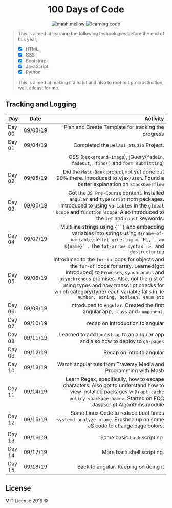<div id="heading" align="center">

# **100 Days of Code**

</div>

<div id="badges" align="center">

![mash.mellow](https://img.shields.io/badge/%3C%2F%3E%20with%20%E2%99%A5%20by-mash.mellow-%23e30000.svg) ![learning.code](https://img.shields.io/badge/100_days-code-success.svg)


</div>

>This is aimed at learning the following technologies before the end of this year;
>
> - [x] HTML
> - [x] CSS
> - [x] Bootstrap
> - [x] JavaScript
> - [x] Python
>
>This is aimed at making it a habit and also to root out procrastination, well, atleast for me.

## Tracking and Logging

| Day         | Date          | Activity          |
| ----------- | :-----------: | ---------------: |
| Day 00 | 09/03/19 | Plan and Create Template for tracking the progress|
| Day 01      | 09/04/19      | Completed the ``Delani Studio`` Project.    |
|             |               |CSS (``background-image``), jQuery(``fadeIn``, ``fadeOut``, ``.find()`` and ``form submitting``)     |
| Day 02 | 09/05/19 | Did the ``Matt-Bank`` project,not yet done but 90% there. Introduced to ``Ajax/Json``. Found a better explanation on ``StackOverflow`` |
| Day 03  | 09/06/19  | Got the ``JS Pre-Course`` content. Installed ``angular`` and ``typescript`` npm packages. Introduced to using `variables` in the `global scope` and `function scope`. Also introduced to the ``let`` and ``const`` keywords. |
| Day 04  | 09/07/19 |  Multiline strings using ` {``} ` and embedding variables into strings using ``${name-of-variable}`` ie ``let greeting = `Hi, i am ${name}` ``. The ``fat-arrow syntax => `` and ``destructuring`` |
| Day 05  | 09/08/19  | Introduced to the ``for-in`` loops for objects and the ``for-of`` loops for array. Learned(got introduced) to ``Promises``, ``synchronous`` and ``asynchronous`` promises. Also, got the gist of using types and how transcript checks for which category(type) each variable falls in. ie ``number, string, boolean, enum etc``|
| Day 06  | 09/09/19  | Introduced to `Angular`. Created the first angular app, `class` and `component`. |
| Day 07  | 09/10/19  | recap on introduction to angular  |
| Day 08  | 09/11/19  | Learned to add `bootstrap` to an angular app and also how to deploy to `gh-pages` |
| Day 09  | 09/12/19  | Recap on intro to angular |
| Day 10  | 09/13/19  | Watch angular tuts from Traversy Media and Programming with Mosh |
|	Day 11	| 09/14/19	| Learn Regex, specifically, how to escape characters. Also got to understand how to view installed packages with `apt-cache policy <package-name>`. Started on FCC Javascript Algorithms module	|
| Day 12  | 09/15/19  | Some Linux Code to reduce boot times `systemd-analyze blame`. Brushed up on some JS code to change page colors. |
| Day 13  | 09/16/19  | Some basic `bash` scripting.  |
| Day 14  | 09/17/19  | More bash shell scripting. |
|	Day 15	| 09/18/19	| Back to  angular. Keeping on doing it	|

## License
MIT License 2019 ©